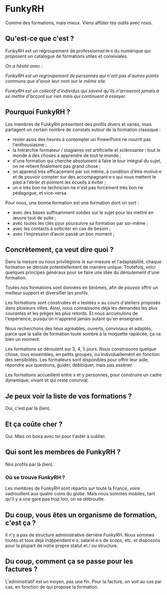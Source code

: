 # FunkyRH

Comme des formations, mais mieux. Viens affûter tes outils avec nous.


## Qu'est-ce que c'est ?

FunkyRH est un regroupement de professionnel·le·s du numérique qui proposent un
catalogue de formations utiles et conviviales.

*On a hésité avec :*

*FunkyRH est un regroupement de personnes qui n'ont pas d'autres points communs
que d'avoir leur nom sur le même site.*

*FunkyRH est un collectif d'individus qui savent qu'ils n'arriveront jamais à se
mettre d'accord sur rien mais qui continuent à essayer.*


## Pourquoi FunkyRH ?

Les membres de FunkyRH présentent des profils divers et variés, mais partagent
un certain nombre de constats autour de la formation classique :


 * rester assis des heures à contempler un PowerPoint ne nourrit pas
   l'enthousiasme ;
 * la hiérarchie formateur / stagiaires est artificielle et sclérosante : tout
   le monde à des choses à apprendre de tout le monde ;
 * d'une formation qui cherche absolument à faire le tour intégral du sujet, on
   ne retient finalement pas grand chose ;
 * on apprend très efficacement par soi même, à condition d'être motivé·e et de
   pouvoir compter sur des accompagnant·e·s qui nous mettent le pied à l'étrier
   et pointent les écueils à éviter ;
 * un·e très bon·ne technicien·ne n'est pas forcément très bon·ne pédagogue, et
   vice-versa.

Pour nous, une bonne formation est une formation dont on sort :

 * avec des bases suffisamment solides sur le sujet pour les mettre en œuvre
   tout de suite ;
 * avec toutes les clés pour poursuivre sa formation par soi-même ;
 * avec les contacts à solliciter en cas de besoin ;
 * avec l'impression d'avoir passé un bon moment ;


## Concrètement, ça veut dire quoi ?

Dans la mesure ou nous privilégions le sur-mesure et l'adaptabilité, chaque
formation se déroule potentiellement de manière unique. Toutefois, voici
quelques principes généraux pour se faire une idée du déroulement d'une
formation.

Toutes nos formations sont données en binômes, afin de pouvoir offrir un
meilleur support et diversifier les profils.

Les formations sont construites et « testées » au cours d'ateliers proposés
dans plusieurs villes. Ainsi, nous connaissons déjà les demandes les plus
courantes et les pièges les plus retords. Et nous accumulons de l'expérience,
puisqu'on n'apprend jamais autant qu'en enseignant.

Nous recherchons des lieux agréables, ouverts, conviviaux et adaptés, parce que
la salle de formation toute sombre à la moquette rapiécée, ça va bien un
moment.

Les formations se déroulent sur 3, 4, 5 jours. Nous construisons quelque chose,
tous ensembles, en petits groupes, ou individuellement en fonction des
sensibilités. Les formateurs sont disponibles pour offrir leur aide, répondre
aux questions, guider, débloquer, mais pas asséner.

Les formations accueillent entre x et y personnes, pour construire un cadre
dynamique, vivant et qui reste convivial.


## Je peux voir la liste de vos formations ?

Oui, c'est par là (lien).


## Et ça coûte cher ?

Oui. Mais on boira avec toi pour t'aider à oublier.


## Qui sont les membres de FunkyRH ?

Nos profils par là (lien).


### Où se trouve FunkyRH ?

Les membres de FunkyRH sont répartis sur toute la France, voire vadrouillent
aux quatre coins du globe. Mais nous sommes mobiles, tant qu'il y a une gare
pas trop loin, on se débrouille.


## Du coup, vous êtes un organisme de formation, c'est ça ?

Il n'y a pas de structure administrative derrière FunkyRH. Nous sommes toutes
et tous déjà indépendant·e·s, salarié·e·s de scops, etc. et disposons pour la
plupart de notre propre statut et / ou structure.


## Du coup, comment ça se passe pour les factures ?

L'administratif est un moyen, pas une fin. Pour la facture, on voit au cas par
cas, en fonction de qui propose la formation.


